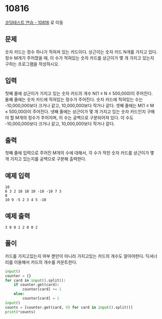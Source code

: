 # 10816

[코딩테스트 연습 - 10816][1] 로 이동

## 문제

숫자 카드는 정수 하나가 적혀져 있는 카드이다. 상근이는 숫자 카드 N개를 가지고 있다. 정수 M개가 주어졌을 때, 이 수가 적혀있는 숫자 카드를 상근이가 몇 개 가지고 있는지 구하는 프로그램을 작성하시오.

## 입력

첫째 줄에 상근이가 가지고 있는 숫자 카드의 개수 N(1 ≤ N ≤ 500,000)이 주어진다. 둘째 줄에는 숫자 카드에 적혀있는 정수가 주어진다. 숫자 카드에 적혀있는 수는 -10,000,000보다 크거나 같고, 10,000,000보다 작거나 같다.
셋째 줄에는 M(1 ≤ M ≤ 500,000)이 주어진다. 넷째 줄에는 상근이가 몇 개 가지고 있는 숫자 카드인지 구해야 할 M개의 정수가 주어지며, 이 수는 공백으로 구분되어져 있다. 이 수도 -10,000,000보다 크거나 같고, 10,000,000보다 작거나 같다.

## 출력

첫째 줄에 입력으로 주어진 M개의 수에 대해서, 각 수가 적힌 숫자 카드를 상근이가 몇 개 가지고 있는지를 공백으로 구분해 출력한다.

## 예제 입력

```
10
6 3 2 10 10 10 -10 -10 7 3
8
10 9 -5 2 3 4 5 -10

```

## 예제 출력

```
3 0 0 1 2 0 0 2

```

## 풀이

카드를 가지고있는지 여부 뿐만이 아니라 가지고있는 카드의 개수도 알아야한다.
딕셔너리를 이용해서 카드의 개수를 카운트한다.

```python
input()
counter = {}
for card in input().split():
    if counter.get(card):
        counter[card] += 1
    else:
        counter[card] = 1
input()
counts = [counter.get(card, 0) for card in input().split()]
print(*counts)

```

[1]: https://www.acmicpc.net/problem/10816
